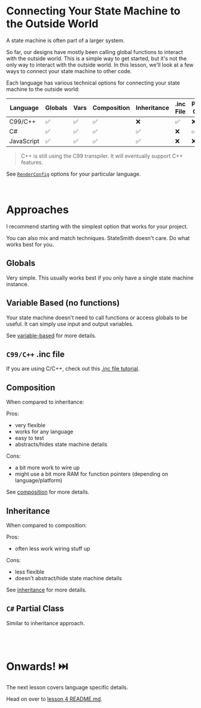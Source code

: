 # Connecting Your State Machine to the Outside World
A state machine is often part of a larger system.

So far, our designs have mostly been calling global functions to interact with the outside world. This is a simple way to get started, but it's not the only way to interact with the outside world. In this lesson, we'll look at a few ways to connect your state machine to other code.

Each language has various technical options for connecting your state machine to the outside world:

| Language   | Globals | Vars | Composition | Inheritance | .inc File | Partial Class |
| ---------- | ------- | ---- | ----------- | ----------- | --------- | ------------- |
| C99/C++    | ✅      | ✅   | ✅          | ❌          | ✅        | ❌            |
| C#         | ✅      | ✅   | ✅          | ✅          | ❌        | ✅            |
| JavaScript | ✅      | ✅   | ✅          | ✅          | ❌        | ❌            |

> C++ is still using the C99 transpiler. It will eventually support C++ features.

See [`RenderConfig`](https://github.com/StateSmith/StateSmith/blob/main/docs/settings.md) options for your particular language.

<br>

# Approaches
I recommend starting with the simplest option that works for your project.

You can also mix and match techniques. StateSmith doesn't care. Do what works best for you.



## Globals
Very simple. This usually works best if you only have a single state machine instance.


## Variable Based (no functions)
Your state machine doesn't need to call functions or access globals to be useful. It can simply use input and output variables.

See [variable-based](./variable-based/README.md) for more details.


## `C99/C++` .inc file
If you are using C/C++, check out this [.inc file tutorial](https://github.com/StateSmith/StateSmith-examples/tree/main/c-include-sm-basic-2-plantuml-tutorial).


## Composition
When compared to inheritance:

Pros:
- very flexible
- works for any language
- easy to test
- abstracts/hides state machine details

Cons:
- a bit more work to wire up
- might use a bit more RAM for function pointers (depending on language/platform)

See [composition](./composition/README.md) for more details.


## Inheritance
When compared to composition:

Pros:
- often less work wiring stuff up

Cons:
- less flexible
- doesn't abstract/hide state machine details

See [inheritance](./inheritance/README.md) for more details.

## `C#` Partial Class
Similar to inheritance approach.



<br>
<br>

# Onwards! ⏭️
The next lesson covers language specific details.

Head on over to [lesson 4 README.md](../lesson-4/README.md).

